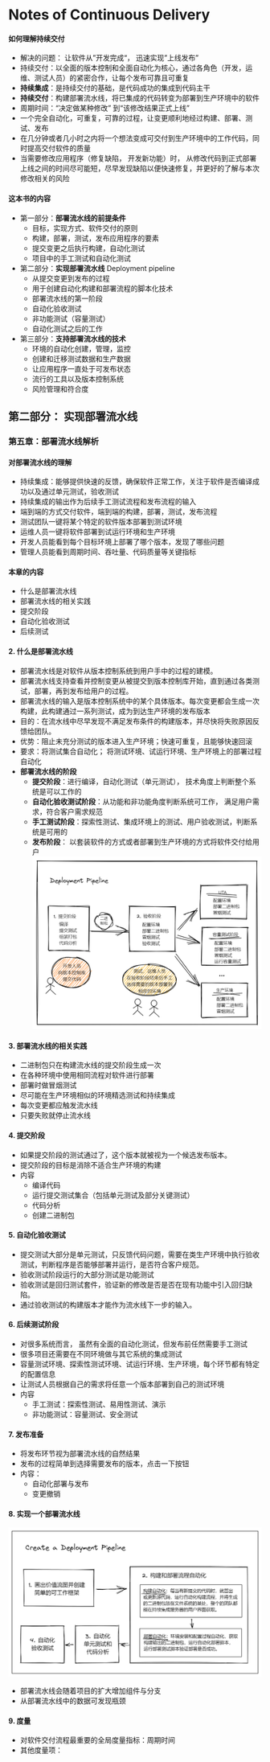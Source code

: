 # Notes of Continuous Delivery

#### 如何理解持续交付
- 解决的问题： 让软件从”开发完成“， 迅速实现”上线发布”  
- 持续交付：以全面的版本控制和全面自动化为核心，通过各角色（开发，运维、测试人员）的紧密合作，让每个发布可靠且可重复  
- **持续集成**：是持续交付的基础，是代码成功的集成到代码主干  
- **持续交付**：构建部署流水线，将已集成的代码转变为部署到生产环境中的软件   
- 周期时间：“决定做某种修改” 到“该修改结果正式上线”  
- 一个完全自动化，可重复，可靠的过程，让变更顺利地经过构建、部署、测试、发布  
- 在几分钟或者几小时之内将一个想法变成可交付到生产环境中的工作代码，同时提高交付软件的质量
- 当需要修改应用程序（修复缺陷， 开发新功能）时， 从修改代码到正式部署上线之间的时间尽可能短，尽早发现缺陷以便快速修复，并更好的了解与本次修改相关的风险  

#### 这本书的内容
- 第一部分：**部署流水线的前提条件**
  - 目标，实现方式、软件交付的原则
  - 构建，部署，测试，发布应用程序的要素
  - 提交变更之后执行构建，自动化测试
  - 项目中的手工测试和自动化测试
- 第二部分：**实现部署流水线** Deployment pipeline
  - 从提交变更到发布的过程
  - 用于创建自动化构建和部署流程的脚本化技术
  - 部署流水线的第一阶段
  - 自动化验收测试
  - 非功能测试（容量测试）
  - 自动化测试之后的工作
- 第三部分：**支持部署流水线的技术**
  - 环境的自动化创建，管理，监控
  - 创建和迁移测试数据和生产数据
  - 让应用程序一直处于可发布状态
  - 流行的工具以及版本控制系统
  - 风险管理和符合度

  
## 第二部分： 实现部署流水线
### 第五章：部署流水线解析
#### 对部署流水线的理解
- 持续集成：能够提供快速的反馈，确保软件正常工作，关注于软件是否编译成功以及通过单元测试，验收测试  
- 持续集成的输出作为后续手工测试流程和发布流程的输入
- 端到端的方式交付软件，端到端的构建，部署，测试，发布流程
- 测试团队一键将某个特定的软件版本部署到测试环境
- 运维人员一键将软件部署到试运行环境和生产环境
- 开发人员能看到每个目标环境上部署了哪个版本，发现了哪些问题
- 管理人员能看到周期时间、吞吐量、代码质量等关键指标
#### 本章的内容
- 什么是部署流水线
- 部署流水线的相关实践
- 提交阶段
- 自动化验收测试
- 后续测试

#### 2. 什么是部署流水线
- 部署流水线是对软件从版本控制系统到用户手中的过程的建模。   
- 部署流水线支持查看并控制变更从被提交到版本控制库开始，直到通过各类测试，部署，再到发布给用户的过程。
- 部署流水线的输入是版本控制系统中的某个具体版本。每次变更都会生成一次构建，此构建通过一系列测试，成为到达生产环境的发布版本
- 目的：在流水线中尽早发现不满足发布条件的构建版本，并尽快将失败原因反馈给团队。  
- 优势：阻止未充分测试的版本进入生产环境；快速可重复，且能够快速回滚
- 要求：将测试集合自动化； 将测试环境、试运行环境、生产环境上的部署过程自动化
- **部署流水线的阶段**
  - **提交阶段**：进行编译，自动化测试（单元测试）， 技术角度上判断整个系统是可以工作的
  - **自动化验收测试阶段**：从功能和非功能角度判断系统可工作， 满足用户需求，符合客户需求规范
  - **手工测试阶段**：探索性测试、集成环境上的测试、用户验收测试，判断系统是可用的
  - **发布阶段**： 以套装软件的方式或者部署到生产环境的方式将软件交付给用户
  ![deployment pipeline](image/deployment-pipeline.png)
    
#### 3. 部署流水线的相关实践  
- 二进制包只在构建流水线的提交阶段生成一次
- 在各种环境中使用相同流程对软件进行部署  
- 部署时做冒烟测试
- 尽可能在生产环境相似的环境精选测试和持续集成
- 每次变更都应触发流水线
- 只要失败就停止流水线

#### 4. 提交阶段
- 如果提交阶段的测试通过了，这个版本就被视为一个候选发布版本。
- 提交阶段的目标是消除不适合生产环境的构建
- 内容
  - 编译代码
  - 运行提交测试集合（包括单元测试及部分关键测试）
  - 代码分析
  - 创建二进制包
  
#### 5. 自动化验收测试
- 提交测试大部分是单元测试，只反馈代码问题，需要在类生产环境中执行验收测试，判断程序是否能够部署并运行，是否符合客户规范。
- 验收测试阶段运行的大部分测试是功能测试
- 验收测试是回归测试套件，验证新的修改是否是否在现有功能中引入回归缺陷。
- 通过验收测试的构建版本才能作为流水线下一步的输入。  

#### 6. 后续测试阶段
- 对很多系统而言， 虽然有全面的自动化测试，但发布前任然需要手工测试
- 很多项目还需要在不同环境做与其它系统的集成测试
- 容量测试环境、探索性测试环境、试运行环境、生产环境，每个环节都有特定的配置信息
- 让测试人员根据自己的需求将任意一个版本部署到自己的测试环境
- 内容
  - 手工测试：探索性测试、易用性测试、演示
  - 非功能测试：容量测试、安全测试
  
#### 7. 发布准备
- 将发布环节视为部署流水线的自然结果
- 发布的过程简单到选择需要发布的版本，点击一下按钮
- 内容：
  - 自动化部署与发布
  - 变更撤销
#### 8. 实现一个部署流水线
![deployment pipeline](image/create_a_pipeline.png)
- 部署流水线会随着项目的扩大增加组件与分支
- 从部署流水线中的数据可发现瓶颈

#### 9. 度量
- 对软件交付流程最重要的全局度量指标：周期时间
- 其他度量项：


